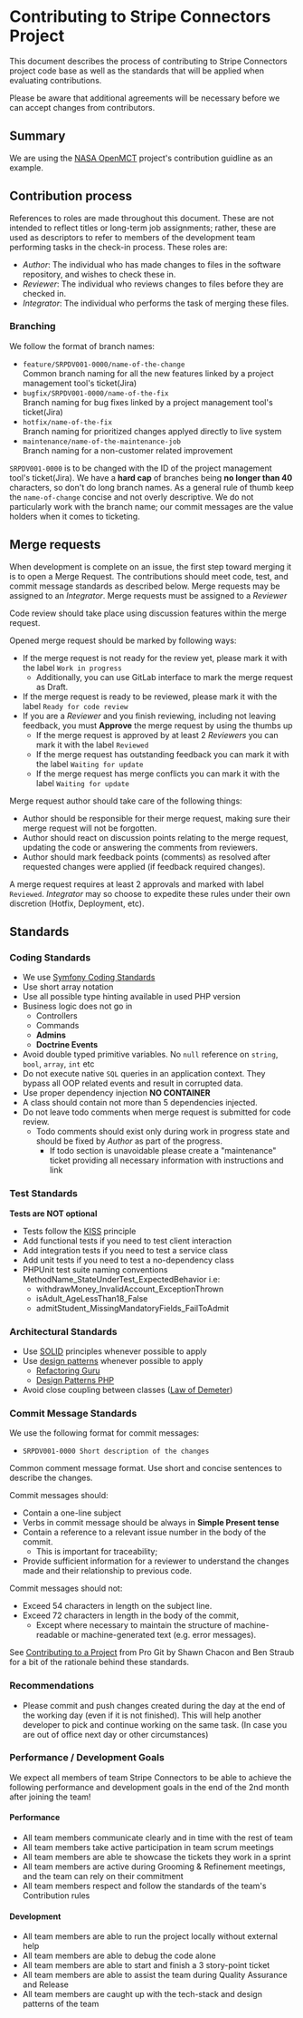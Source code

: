 Contributing to Stripe Connectors Project
===

This document describes the process of contributing to Stripe Connectors project code base as well as the standards that will be applied when evaluating contributions.

Please be aware that additional agreements will be necessary before we can accept changes from contributors.

Summary
---

We are using the [NASA OpenMCT](https://github.com/nasa/openmct/blob/master/CONTRIBUTING.md) project's contribution guidline as an example.

Contribution process
---

References to roles are made throughout this document. These are not intended
to reflect titles or long-term job assignments; rather, these are used as
descriptors to refer to members of the development team performing tasks in
the check-in process. These roles are:

* _Author_: The individual who has made changes to files in the software
  repository, and wishes to check these in.
* _Reviewer_: The individual who reviews changes to files before they are
  checked in.
* _Integrator_: The individual who performs the task of merging these files.

### Branching

We follow the format of branch names:

* `feature/SRPDV001-0000/name-of-the-change` <br> Common branch naming for all the new features linked by a project management tool's ticket(Jira)
* `bugfix/SRPDV001-0000/name-of-the-fix` <br> Branch naming for bug fixes linked by a project management tool's ticket(Jira)
* `hotfix/name-of-the-fix` <br> Branch naming for prioritized changes applyed directly to live system
* `maintenance/name-of-the-maintenance-job` <br> Branch naming for a non-customer related improvement

`SRPDV001-0000` is to be changed with the ID of the project management tool's ticket(Jira).
We have a **hard cap** of branches being **no longer than 40** characters, so don't do long branch names.
As a general rule of thumb keep the `name-of-change` concise and not overly descriptive.
We do not particularly work with the branch name; our commit messages are the value holders when it comes to ticketing.

Merge requests
---

When development is complete on an issue, the first step toward merging it
is to open a Merge Request. The contributions
should meet code, test, and commit message standards as described below. Merge requests may be assigned to an _Integrator_.
Merge requests must be assigned to a _Reviewer_

Code review should take place using discussion features within the merge request.

Opened merge request should be marked by following ways:

* If the merge request is not ready for the review yet, please mark it with the label `Work in progress`
  * Additionally, you can use GitLab interface to mark the merge request as Draft.
* If the merge request is ready to be reviewed, please mark it with the label `Ready for code review`
* If you are a _Reviewer_ and you finish reviewing, including not leaving feedback, you must **Approve** the merge request by using the thumbs up
  * If the merge request is approved by at least 2 _Reviewers_ you can mark it with the label `Reviewed`
  * If the merge request has outstanding feedback you can mark it with the label `Waiting for update`
  * If the merge request has merge conflicts you can mark it with the label `Waiting for update`

Merge request author should take care of the following things:

* Author should be responsible for their merge request, making sure their merge request will not be forgotten.
* Author should react on discussion points relating to the merge request, updating the code or answering the comments from reviewers.
* Author should mark feedback points (comments) as resolved after requested changes were applied (if feedback required changes).

A merge request requires at least 2 approvals and marked with label `Reviewed`. _Integrator_ may so choose to expedite these rules
under their own discretion (Hotfix, Deployment, etc).

Standards
---

### Coding Standards

* We use [Symfony Coding Standards](https://symfony.com/doc/current/contributing/code/standards.html)
* Use short array notation
* Use all possible type hinting available in used PHP version
* Business logic does not go in
  * Controllers
  * Commands
  * **Admins**
  * **Doctrine Events**
* Avoid double typed primitive variables. No `null` reference on `string`, `bool`, `array`, `int` etc
* Do not execute native `SQL` queries in an application context. They bypass all OOP related events and result in corrupted data.
* Use proper dependency injection **NO CONTAINER**
* A class should contain not more than 5 dependencies injected.
* Do not leave todo comments when merge request is submitted for code review.
  * Todo comments should exist only during work in progress state and should be fixed by _Author_ as part of the progress.
    * If todo section is unavoidable please create a "maintenance" ticket providing all necessary information with instructions and link

### Test Standards

**Tests are NOT optional**

* Tests follow the [KISS](https://en.wikipedia.org/wiki/KISS_principle) principle
* Add functional tests if you need to test client interaction
* Add integration tests if you need to test a service class
* Add unit tests if you need to test a no-dependency class
* PHPUnit test suite naming conventions MethodName_StateUnderTest_ExpectedBehavior i.e:
  * withdrawMoney_InvalidAccount_ExceptionThrown
  * isAdult_AgeLessThan18_False
  * admitStudent_MissingMandatoryFields_FailToAdmit

### Architectural Standards

* Use [SOLID](https://en.wikipedia.org/wiki/SOLID) principles whenever possible to apply
* Use [design patterns](https://en.wikipedia.org/wiki/Software_design_pattern) whenever possible to apply
  * [Refactoring Guru](https://refactoring.guru/design-patterns)
  * [Design Patterns PHP](https://github.com/DesignPatternsPHP/DesignPatternsPHP)
* Avoid close coupling between classes ([Law of Demeter](https://en.wikipedia.org/wiki/Law_of_Demeter))

### Commit Message Standards

We use the following format for commit messages:

* `SRPDV001-0000 Short description of the changes`

Common comment message format. Use short and concise sentences to describe the changes.

Commit messages should:

* Contain a one-line subject
* Verbs in commit message should be always in **Simple Present tense**
* Contain a reference to a relevant issue number in the body of the commit.
  * This is important for traceability;
* Provide sufficient information for a reviewer to understand the changes
  made and their relationship to previous code.

Commit messages should not:

* Exceed 54 characters in length on the subject line.
* Exceed 72 characters in length in the body of the commit,
  * Except where necessary to maintain the structure of machine-readable or
    machine-generated text (e.g. error messages).

See [Contributing to a Project](http://git-scm.com/book/ch5-2.html) from
Pro Git by Shawn Chacon and Ben Straub for a bit of the rationale behind
these standards.

### Recommendations

* Please commit and push changes created during the day at the end of the working day (even if it is not finished). This will help
  another developer to pick and continue working on the same task. (In case you are out of office next day or other circumstances)

### Performance / Development Goals

We expect all members of team Stripe Connectors to be able to achieve the following performance and development goals in the end of the 2nd month after joining the team!

#### Performance

* All team members communicate clearly and in time with the rest of team
* All team members take active participation in team scrum meetings
* All team members are able te showcase the tickets they work in a sprint
* All team members are active during Grooming & Refinement meetings, and the team can rely on their commitment
* All team members respect and follow the standards of the team's Contribution rules

#### Development

* All team members are able to run the project locally without external help
* All team members are able to debug the code alone
* All team members are able to start and finish a 3 story-point ticket
* All team members are able to assist the team during Quality Assurance and Release
* All team members are caught up with the tech-stack and design patterns of the team
